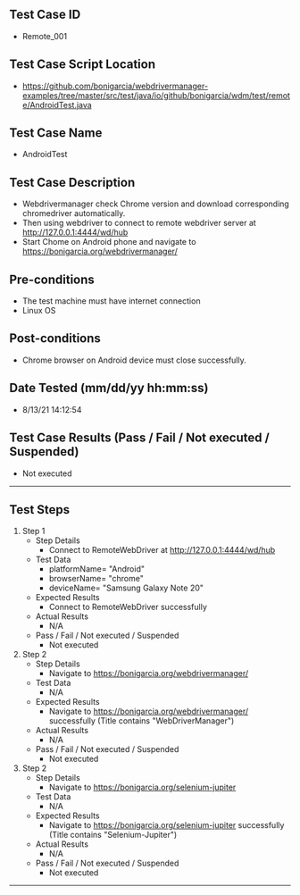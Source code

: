 ## Test Case ID
* Remote_001
## Test Case Script Location
* https://github.com/bonigarcia/webdrivermanager-examples/tree/master/src/test/java/io/github/bonigarcia/wdm/test/remote/AndroidTest.java
## Test Case Name
* AndroidTest
## Test Case Description
* Webdrivermanager check Chrome version and download corresponding chromedriver automatically.
* Then using webdriver to connect to remote webdriver server at http://127.0.0.1:4444/wd/hub
* Start Chome on Android phone and navigate to https://bonigarcia.org/webdrivermanager/
## Pre-conditions
* The test machine must have internet connection
* Linux OS
## Post-conditions
* Chrome browser on Android device must close successfully.
## Date Tested (mm/dd/yy hh:mm:ss)
* 8/13/21 14:12:54
## Test Case Results (Pass / Fail / Not executed / Suspended)
* Not executed
---
## Test Steps
1. Step 1
	* Step Details
		* Connect to RemoteWebDriver at http://127.0.0.1:4444/wd/hub
	* Test Data
		* platformName= "Android"
		* browserName= "chrome"
		* deviceName= "Samsung Galaxy Note 20"
	* Expected Results
		* Connect to RemoteWebDriver successfully
	* Actual Results
		* N/A
	* Pass / Fail / Not executed / Suspended
		* Not executed
2. Step 2
	* Step Details
		* Navigate to https://bonigarcia.org/webdrivermanager/
	* Test Data
		* N/A
	* Expected Results
		* Navigate to https://bonigarcia.org/webdrivermanager/ successfully (Title contains "WebDriverManager")
	* Actual Results
		* N/A
	* Pass / Fail / Not executed / Suspended
		* Not executed
2. Step 2
	* Step Details
		* Navigate to https://bonigarcia.org/selenium-jupiter
	* Test Data
		* N/A
	* Expected Results
		* Navigate to https://bonigarcia.org/selenium-jupiter successfully (Title contains "Selenium-Jupiter")
	* Actual Results
		* N/A
	* Pass / Fail / Not executed / Suspended
		* Not executed
---
